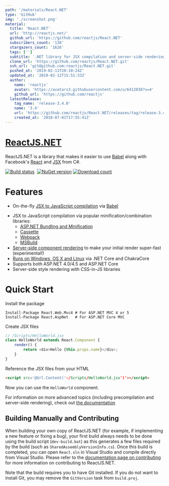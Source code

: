 ```yaml
---
path: '/materials/React.NET'
type: 'GitHub'
img: './screenshot.png'
material:
  title: 'React.NET'
  url: 'http://reactjs.net/'
  github_url: 'https://github.com/reactjs/React.NET'
  subscribers_count: '138'
  stargazers_count: '1626'
  tags: ['']
  subtitle: '.NET library for JSX compilation and server-side rendering of React components'
  clone_url: 'https://github.com/reactjs/React.NET.git'
  ssh_url: 'git@github.com:reactjs/React.NET.git'
  pushed_at: '2019-02-11T20:10:24Z'
  updated_at: '2019-02-12T15:51:33Z'
  author:
    name: 'reactjs'
    avatar: 'https://avatars3.githubusercontent.com/u/6412038?v=4'
    github_url: 'https://github.com/reactjs'
  latestRelease:
    tag_name: 'release-3.4.0'
    name: '3.4'
    url: 'https://github.com/reactjs/React.NET/releases/tag/release-3.4.0'
    created_at: '2018-07-01T17:55:41Z'
---
```

# [ReactJS.NET](http://reactjs.net/)

ReactJS.NET is a library that makes it easier to use [Babel](http://babeljs.io/) along with Facebook's [React](http://facebook.github.io/react/) and [JSX](http://facebook.github.io/react/docs/jsx-in-depth.html) from C#.

[![Build status](https://img.shields.io/appveyor/ci/Daniel15/react-net/master.svg)](https://ci.appveyor.com/project/Daniel15/react-net/branch/master)&nbsp;
[![NuGet version](http://img.shields.io/nuget/v/React.Core.svg)](https://www.nuget.org/packages/React.Core/)
[![Download count](https://img.shields.io/nuget/dt/React.Core.svg)](https://www.nuget.org/packages/React.Core/)

# Features

-   On-the-fly [JSX to JavaScript compilation](http://reactjs.net/getting-started/usage.html) via [Babel](http://babeljs.io/)

*   JSX to JavaScript compilation via popular minification/combination
    libraries:
    -   [ASP.NET Bundling and Minification](http://reactjs.net/bundling/weboptimizer.html)
    -   [Cassette](http://reactjs.net/bundling/cassette.html)
    -   [Webpack](http://reactjs.net/bundling/webpack.html)
    -   [MSBuild](http://reactjs.net/bundling/msbuild.html)
*   [Server-side component rendering](http://reactjs.net/features/server-side-rendering.html)
    to make your initial render super-fast (experimental!)
*   [Runs on Windows, OS X and Linux](http://reactjs.net/getting-started/chakracore.html) via .NET Core and ChakraCore
*   Supports both ASP.NET 4.0/4.5 and ASP.NET Core
*   Server-side style rendering with CSS-in-JS libraries

# Quick Start

Install the package

```
Install-Package React.Web.Mvc4 # For ASP.NET MVC 4 or 5
Install-Package React.AspNet   # For ASP.NET Core MVC
```

Create JSX files

```javascript
// /Scripts/HelloWorld.jsx
class HelloWorld extends React.Component {
	render() {
		return <div>Hello {this.props.name}</div>;
	}
}
```

Reference the JSX files from your HTML

```html
<script src='@Url.Content('~/Scripts/HelloWorld.jsx')'></script>
```

Now you can use the `HelloWorld` component.

For information on more advanced topics (including precompilation and
server-side rendering), check out [the documentation](http://reactjs.net/docs)

## Building Manually and Contributing

When building your own copy of ReactJS.NET (for example, if implementing a new
feature or fixing a bug), your first build always needs to be done using the
build script (`dev-build.bat`) as this generates a few files required by the
build (such as `SharedAssemblyVersionInfo.cs`). Once this build is completed,
you can open `React.sln` in Visual Studio and compile directly from Visual
Studio. Please refer to the [documentation page on
contributing](http://reactjs.net/dev/contributing.html) for more information on
contributing to ReactJS.NET.

Note that the build requires you to have Git installed. If you do not want to
install Git, you may remove the `GitVersion` task from `build.proj`.
